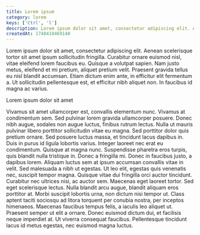 ```yaml
---
title: Lorem ipsum
category: lorem
keys: ['Ctrl', 'l']
description: Lorem ipsum dolor sit amet, consectetur adipiscing elit. Aenean scelerisque tortor sit amet ipsum sollicitudin fringilla. Curabitur ornare euismod nisl, vitae eleifend lorem faucibus eu. Quisque a volutpat sapien.
createdAt: 1740410469140
---
```


Lorem ipsum dolor sit amet, consectetur adipiscing elit. Aenean scelerisque tortor sit amet ipsum sollicitudin fringilla. Curabitur ornare euismod nisl, vitae eleifend lorem faucibus eu. Quisque a volutpat sapien. Nam justo metus, eleifend et mi pretium, aliquet pretium velit. Praesent gravida tellus eu nisl blandit accumsan. Etiam dictum enim ante, in efficitur elit fermentum a. Ut sollicitudin pellentesque est, et efficitur nibh aliquet non. In faucibus id magna ac varius.

Lorem ipsum dolor sit amet

Vivamus sit amet ullamcorper est, convallis elementum nunc. Vivamus at condimentum sem. Sed pulvinar lorem gravida ullamcorper posuere. Donec nibh augue, sodales non augue luctus, finibus rutrum lectus. Nulla ut mauris pulvinar libero porttitor sollicitudin vitae eu magna. Sed porttitor dolor quis pretium ornare. Sed posuere luctus massa, et tincidunt lacus dapibus in. Duis in purus id ligula lobortis varius. Integer laoreet nec erat eu condimentum. Quisque at magna nunc. Suspendisse pharetra eros turpis, quis blandit nulla tristique in. Donec a fringilla mi. Donec in faucibus justo, a dapibus lorem. Aliquam luctus sem at ipsum accumsan convallis vitae in velit. Sed malesuada a nibh ut egestas. Ut leo elit, egestas quis venenatis nec, suscipit tempor magna. Quisque vitae dui fringilla orci auctor tincidunt. Curabitur nec ultrices nisi, ac auctor sem. Maecenas eget laoreet tortor. Sed eget scelerisque lectus. Nulla blandit arcu augue, blandit aliquam eros porttitor at. Morbi suscipit lobortis urna, non dictum nisi tempor ut. Class aptent taciti sociosqu ad litora torquent per conubia nostra, per inceptos himenaeos. Maecenas faucibus tempus felis, a iaculis leo aliquet ut. Praesent semper ut elit a ornare. Donec euismod dictum dui, et facilisis neque imperdiet at. Ut viverra consequat faucibus. Pellentesque tincidunt lacus id metus egestas, nec euismod magna luctus.
